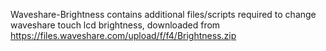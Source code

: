 Waveshare-Brightness contains additional files/scripts required to change waveshare touch lcd brightness, downloaded from https://files.waveshare.com/upload/f/f4/Brightness.zip